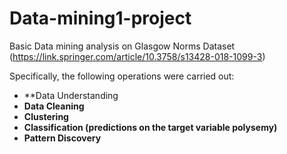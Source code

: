 # Data-mining1-project
Basic Data mining analysis on Glasgow Norms Dataset (https://link.springer.com/article/10.3758/s13428-018-1099-3)

Specifically, the following operations were carried out:
- **Data Understanding 
- **Data Cleaning**
- **Clustering**
- **Classification (predictions on the target variable polysemy)**
- **Pattern Discovery**
